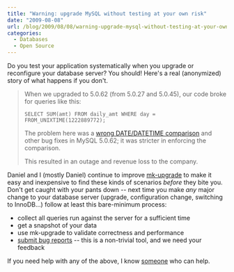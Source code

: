 ```yaml
---
title: "Warning: upgrade MySQL without testing at your own risk"
date: "2009-08-08"
url: /blog/2009/08/08/warning-upgrade-mysql-without-testing-at-your-own-risk/
categories:
  - Databases
  - Open Source
---
```

Do you test your application systematically when you upgrade or reconfigure your database server? You should! Here's a real (anonymized) story of what happens if you don't.

> When we upgraded to 5.0.62 (from 5.0.27 and 5.0.45), our code broke for queries like this:
> 
> `SELECT SUM(amt) FROM daily_amt
WHERE day = FROM_UNIXTIME(1222889772);`
> 
> The problem here was a [wrong DATE/DATETIME comparison][1] and other bug fixes in MySQL 5.0.62; it was stricter in enforcing the comparison.
> 
> This resulted in an outage and revenue loss to the company.

Daniel and I (mostly Daniel) continue to improve [mk-upgrade][2] to make it easy and inexpensive to find these kinds of scenarios *before* they bite you. Don't get caught with your pants down -- next time you make *any* major change to your database server (upgrade, configuration change, switching to InnoDB...) follow at least this bare-minimum process:

*   collect all queries run against the server for a sufficient time
*   get a snapshot of your data
*   use mk-upgrade to validate correctness and performance
*   [submit bug reports][3] -- this is a non-trivial tool, and we need your feedback

If you need help with any of the above, I know [someone][4] who can help.

 [1]: http://bugs.mysql.com/bug.php?id=27590
 [2]: http://code.google.com/p/maatkit/wiki/mk_upgrade
 [3]: http://code.google.com/p/maatkit/issues/list
 [4]: http://www.percona.com/services/mysql-database-server-upgrade.html
